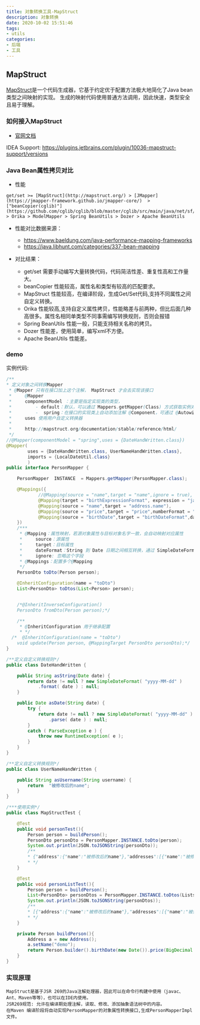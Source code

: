 ```yaml
---
title: 对象转换工具-MapStruct
description: 对象转换
date: 2020-10-02 15:51:46
tags:
- utils
categories:
- 后端
- 工具
---
```



## MapStruct
[MapStruct](http://mapstruct.org/)是一个代码生成器，它基于约定优于配置方法极大地简化了Java bean类型之间映射的实现。
生成的映射代码使用普通方法调用，因此快速，类型安全且易于理解。

### 如何接入MapStruct

- [官网文档](http://mapstruct.org/documentation/installation/)

IDEA Support: https://plugins.jetbrains.com/plugin/10036-mapstruct-support/versions


### Java Bean属性拷贝对比

- 性能

```textmate
get/set >= [MapStruct](http://mapstruct.org/) > [JMapper](https://jmapper-framework.github.io/jmapper-core/)  >  ["beanCopier(cglib)"](https://github.com/cglib/cglib/blob/master/cglib/src/main/java/net/sf/cglib/beans/BeanCopier.java) > Orika > ModelMapper > Spring BeanUtils > Dozer > Apache BeanUtils
```
  
- 性能对比数据来源：
  - https://www.baeldung.com/java-performance-mapping-frameworks
  - https://java.libhunt.com/categories/337-bean-mapping
 
- 对比结果：
  - get/set 需要手动编写大量转换代码，代码简洁性差、重复性高和工作量大。
  - beanCopier 性能较高，属性名和类型有较高的匹配要求。
  - MapStruct 性能较高，在编译阶段，生成Get/Set代码,支持不同属性之间自定义转换。
  - Orika 性能较高,支持自定义属性拷贝，性能略差与前两种，但比后面几种高很多。属性名相同单类型不同事需编写转换规则，否则会报错
  - Spring BeanUtils 性能一般，只能支持相关名称的拷贝。
  - Dozer 性能差，使用简单，编写xml不方便。
  - Apache BeanUtils 性能差。

### demo

实例代码:
```java
/**
* 定义对象之间转换Mapper
 * @Mapper 只有在接口加上这个注解， MapStruct 才会去实现该接口
 *     @Mapper
 *     componentModel ：主要是指定实现类的类型，
 *         - default：默认，可以通过 Mappers.getMapper(Class) 方式获取实例对象
 *         -  spring：在接口的实现类上自动添加注解 @Component，可通过 @Autowired 方式注入
 *     uses 使用用户自定义转换器
 *
 *     http://mapstruct.org/documentation/stable/reference/html/
 */
//@Mapper(componentModel = "spring",uses = {DateHandWritten.class})
@Mapper(
        uses = {DateHandWritten.class, UserNameHandWritten.class},
        imports = {LocalDateUtil.class}
        )
public interface PersonMapper {

    PersonMapper  INSTANCE  = Mappers.getMapper(PersonMapper.class);

    @Mappings({
            //@Mapping(source = "name",target = "name",ignore = true),
            @Mapping(target = "birthExpressionFormat", expression = "java(LocalDateUtil.getDateNow().toString())"),
            @Mapping(source = "name",target = "address.name"),
            @Mapping(source = "price",target = "price",numberFormat = "#.00"),
            @Mapping(source = "birthDate",target = "birthDateFormat",dateFormat = "yyyy-MM-dd HH:mm:ss")
    })
    /***
     * @Mapping：属性映射，若源对象属性与目标对象名字一致，会自动映射对应属性
     *     source：源属性
     *     target：目标属性
     *     dateFormat：String 到 Date 日期之间相互转换，通过 SimpleDateFormat，该值为 SimpleDateFormat              的日期格式
     *     ignore: 忽略这个字段
     * @Mappings：配置多个@Mapping
     */
    PersonDto toDto(Person person);

    @InheritConfiguration(name = "toDto")
    List<PersonDto> toDtos(List<Person> person);


    /*@InheritInverseConfiguration()
    PersonDto fromDto(Person person);*/

    /**
     * @InheritConfiguration 用于继承配置
     * */
  /*  @InheritConfiguration(name = "toDto")
    void update(Person person, @MappingTarget PersonDto personDto);*/
}

/**定义自定义转换规则*/
public class DateHandWritten {

    public String asString(Date date) {
        return date != null ? new SimpleDateFormat( "yyyy-MM-dd" )
            .format( date ) : null;
    }

    public Date asDate(String date) {
        try {
            return date != null ? new SimpleDateFormat( "yyyy-MM-dd" )
                .parse( date ) : null;
        }
        catch ( ParseException e ) {
            throw new RuntimeException( e );
        }
    }
}

/**定义自定义转换规则*/
public class UserNameHandWritten {

    public String asUsername(String username) {
        return  "被修改后的name";
    } 
}

/***使用实例*/
public class MapStructTest {

    @Test
    public void personTest(){
        Person person = buildPerson();
        PersonDto personDto = PersonMapper.INSTANCE.toDto(person);
        System.out.println(JSON.toJSONString(personDto));
        /**
        * {"address":{"name":"被修改后的name"},"addresses":[{"name":"被修改后的name"}],"age":0,"birthDate":1555573411245,"birthDateFormat":"2019-04-18","birthExpressionFormat":"Thu Apr 18 15:43:31 CST 2019","name":"被修改后的name","price":"2.35"}
        * */
    }

    @Test
    public void personListTest(){
        Person person = buildPerson();
        List<PersonDto> personDtos = PersonMapper.INSTANCE.toDtos(Lists.newArrayList(person));
        System.out.println(JSON.toJSONString(personDtos));
        /**
        * [{"address":{"name":"被修改后的name"},"addresses":[{"name":"被修改后的name"}],"age":0,"birthDate":1555573439123,"birthDateFormat":"2019-04-18","birthExpressionFormat":"Thu Apr 18 15:43:59 CST 2019","name":"被修改后的name","price":"2.35"}]
        * */
    }

    private Person buildPerson(){
        Address a = new Address();
        a.setName("demo");
        return Person.builder().birthDate(new Date()).price(BigDecimal.valueOf(2.347)).name("中国人").addresses(Lists.newArrayList(a)).build();
    }
}

```

### 实现原理

```textmate
MapStruct是基于JSR 269的Java注解处理器，因此可以在命令行构建中使用（javac、Ant、Maven等等），也可以在IDE内使用。
JSR269规范: 允许在编译期处理注解，读取、修改、添加抽象语法树中的内容。
在Maven 编译阶段将自动实现PersonMapper的对象属性转换接口,生成PersonMapperImpl文件。
```
